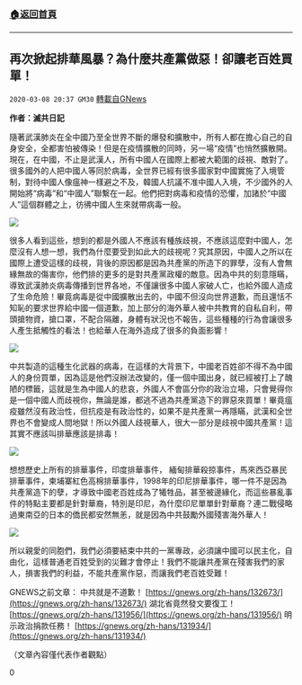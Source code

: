###  [:house:返回首頁](https://github.com/ourhimalayas/txt)
---

## 再次掀起排華風暴？為什麼共產黨做惡！卻讓老百姓買單！
`2020-03-08 20:37 GM30` [轉載自GNews](https://gnews.org/zh-hant/133517/)

**作者：滅共日記**

隨著武漢肺炎在全中國乃至全世界不斷的爆發和擴散中，所有人都在擔心自己的自身安全，全都害怕被傳染！但是在疫情擴散的同時，另一場“疫情”也悄然擴散開。現在，在中國，不止是武漢人，所有中國人在國際上都被大範圍的歧視、敵對了。很多國外的人把中國人等同於病毒，全世界已經有很多國家對中國實施了入境管制，對待中國人像瘟神一樣避之不及，韓國人抗議不准中國人入境，不少國外的人開始將“病毒”和“中國人”聯繫在一起。他們把對病毒和疫情的恐懼，加諸於“中國人”這個群體之上，彷彿中國人生來就帶病毒一般。

![](https://s3-ap-northeast-1.amazonaws.com/news.guo.offload.media/wp-content/uploads/2020/03/07204820/1-28.jpg)

很多人看到這些，想到的都是外國人不應該有種族歧視，不應該這麼對中國人，怎麼沒有人想一想，我們為什麼要受到如此大的歧視呢？究其原因，中國人之所以在國際上遭受這樣的歧視，背後的原因都是因為共產黨的所造下的罪孽，沒有人會無緣無故的傷害你，他們排的更多的是對共產黨政權的敵意。因為中共的刻意隱瞞，導致武漢肺炎病毒傳播到世界各地，不僅讓很多中國人家破人亡，也給外國人造成了生命危險！畢竟病毒是從中國擴散出去的，中國不但沒向世界道歉，而且還恬不知恥的要求世界給中國一個道歉，加上部分的海外華人被中共教育的自私自利，帶頭搶物資，搶口罩，不配合隔離，身體有狀況也不報告，這些種種的行為會讓很多人產生抵觸性的看法！也給華人在海外造成了很多的負面影響！

![](https://s3-ap-northeast-1.amazonaws.com/news.guo.offload.media/wp-content/uploads/2020/03/07204847/2-8.jpg)

中共製造的這種生化武器的病毒，在這樣的大背景下，中國老百姓卻不得不為中國人的身份買單，因為這是他們沒辦法改變的，僅一個中國出身，就已經被打上了醜陋的標籤，這就是生為中國人的悲哀，外國人不會區分你的政治立場，只會覺得你是一個中國人而歧視你，無論是誰，都逃不過為共產黨造下的罪惡來買單！畢竟瘟疫雖然沒有政治性，但抗疫是有政治性的，如果不是共產黨一再隱瞞，武漢和全世界也不會變成人間地獄！所以外國人歧視華人，很大一部分是歧視中國共產黨！這其實不應該叫排華應該是排毒！

![](https://s3-ap-northeast-1.amazonaws.com/news.guo.offload.media/wp-content/uploads/2020/03/07204924/3-8.png)

想想歷史上所有的排華事件，印度排華事件， 緬甸排華殺掠事件，馬來西亞暴民排華事件，柬埔寨紅色高棉排華事件，1998年的印尼排華事件，哪一件不是因為共產黨造下的孽，才導致中國老百姓成為了犧牲品，甚至被邊緣化，而這些暴亂事件的特點主要都是針對華裔，特別是印尼，為什麼印尼單單針對華裔？連二戰侵略過東南亞的日本的僑民都安然無恙，就是因為中共鼓勵外國殘害海外華人！

![](https://s3-ap-northeast-1.amazonaws.com/news.guo.offload.media/wp-content/uploads/2020/03/07204958/4-4.jpg)

所以親愛的同胞們，我們必須要結束中共的一黨專政，必須讓中國可以民主化，自由化，這樣普通老百姓受到的災難才會停止！我們不能讓共產黨在殘害我們的家人，損害我們的利益，不能共產黨作惡，而讓我們老百姓受難！

GNEWS之前文章： 
中共就是不道歉！ [https://gnews.org/zh-hans/132673/](https://gnews.org/zh-hans/132673/) 
湖北省竟然發文要復工！ [https://gnews.org/zh-hans/131956/](https://gnews.org/zh-hans/131956/) 
明示政治捐款任務！ [https://gnews.org/zh-hans/131934/](https://gnews.org/zh-hans/131934/)

（文章內容僅代表作者觀點）

0
